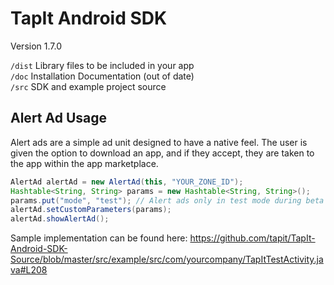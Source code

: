 TapIt Android SDK 
=================

Version 1.7.0

``/dist`` Library files to be included in your app<br/>
``/doc`` Installation Documentation (out of date)<br/>
``/src`` SDK and example project source


Alert Ad Usage
--------------
Alert ads are a simple ad unit designed to have a native feel. The user is given the option to download an app, and if they accept, they are taken to the app within the app marketplace.

````java
AlertAd alertAd = new AlertAd(this, "YOUR_ZONE_ID");
Hashtable<String, String> params = new Hashtable<String, String>();
params.put("mode", "test"); // Alert ads only in test mode during beta phase
alertAd.setCustomParameters(params);
alertAd.showAlertAd();
````

Sample implementation can be found here: https://github.com/tapit/TapIt-Android-SDK-Source/blob/master/src/example/src/com/yourcompany/TapItTestActivity.java#L208